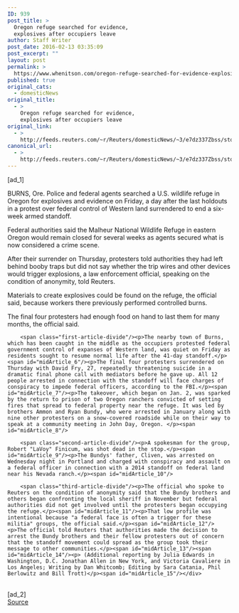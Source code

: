 ```yaml
---
ID: 939
post_title: >
  Oregon refuge searched for evidence,
  explosives after occupiers leave
author: Staff Writer
post_date: 2016-02-13 03:35:09
post_excerpt: ""
layout: post
permalink: >
  https://www.whenitson.com/oregon-refuge-searched-for-evidence-explosives-after-occupiers-leave/
published: true
original_cats:
  - domesticNews
original_title:
  - >
    Oregon refuge searched for evidence,
    explosives after occupiers leave
original_link:
  - >
    http://feeds.reuters.com/~r/Reuters/domesticNews/~3/e7dz337Zbss/story01.htm
canonical_url:
  - >
    http://feeds.reuters.com/~r/Reuters/domesticNews/~3/e7dz337Zbss/story01.htm
---
```

 [ad_1]
<br><div id="articleText">
<span id="midArticle_start"/>

<span id="midArticle_0"/><span class="focusParagraph" readability="6"><p><span class="articleLocation">BURNS, Ore.</span> Police and federal agents searched a U.S. wildlife refuge in Oregon for explosives and evidence on Friday, a day after the last holdouts in a protest over federal control of Western land surrendered to end a six-week armed standoff.</p></span><span id="midArticle_1"/><p>Federal authorities said the Malheur National Wildlife Refuge in eastern Oregon would remain closed for several weeks as agents secured what is now considered a crime scene.</p><span id="midArticle_2"/><p>After their surrender on Thursday, protesters told authorities they had left behind booby traps but did not say whether the trip wires and other devices would trigger explosions, a law enforcement official, speaking on the condition of anonymity, told Reuters.</p><span id="midArticle_3"/><p>Materials to create explosives could be found on the refuge, the official said, because workers there previously performed controlled burns.</p><span id="midArticle_4"/><p>The final four protesters had enough food on hand to last them for many months, the official said.</p><span id="midArticle_5"/>
        
        <span class="first-article-divide"/><p>The nearby town of Burns, which has been caught in the middle as the occupiers protested federal government control of expanses of Western land, was quiet on Friday as residents sought to resume normal life after the 41-day standoff.</p><span id="midArticle_6"/><p>The final four protesters surrendered on Thursday with David Fry, 27, repeatedly threatening suicide in a dramatic final phone call with mediators before he gave up. All 12 people arrested in connection with the standoff will face charges of conspiracy to impede federal officers, according to the FBI.</p><span id="midArticle_7"/><p>The takeover, which began on Jan. 2, was sparked by the return to prison of two Oregon ranchers convicted of setting fires that spread to federal property near the refuge. It was led by brothers Ammon and Ryan Bundy, who were arrested in January along with nine other protesters on a snow-covered roadside while on their way to speak at a community meeting in John Day, Oregon. </p><span id="midArticle_8"/>
        
        <span class="second-article-divide"/><p>A spokesman for the group, Robert "LaVoy" Finicum, was shot dead in the stop.</p><span id="midArticle_9"/><p>The Bundys' father, Cliven, was arrested on Wednesday night in Portland and charged with conspiracy and assault on a federal officer in connection with a 2014 standoff on federal land near his Nevada ranch.</p><span id="midArticle_10"/>
        
        <span class="third-article-divide"/><p>The official who spoke to Reuters on the condition of anonymity said that the Bundy brothers and others began confronting the local sheriff in November but federal authorities did not get involved until the protesters began occupying the refuge.</p><span id="midArticle_11"/><p>That low profile was intentional because "a federal face is often a trigger for these militia" groups, the official said.</p><span id="midArticle_12"/><p>The official told Reuters that authorities made the decision to arrest the Bundy brothers and their fellow protesters out of concern that the standoff movement could spread as the group took their message to other communities.</p><span id="midArticle_13"/><span id="midArticle_14"/><p> (Additional reporting by Julia Edwards in Washington, D.C. Jonathan Allen in New York, and Victoria Cavaliere in Los Angeles; Writing by Dan Whitcomb; Editing by Sara Catania, Phil Berlowitz and Bill Trott)</p><span id="midArticle_15"/></div>
<br>[ad_2]
<br><a href="http://feeds.reuters.com/~r/Reuters/domesticNews/~3/e7dz337Zbss/story01.htm">Source </a>